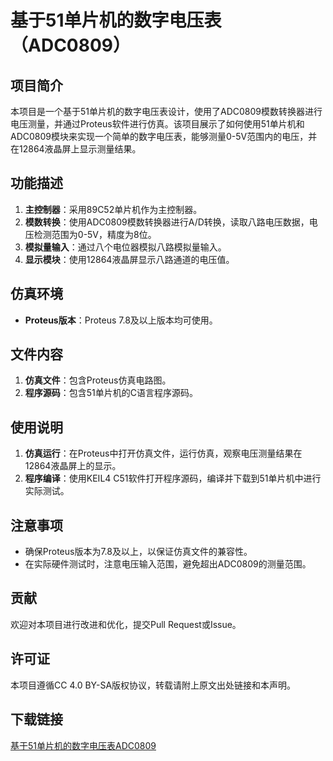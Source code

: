 # 基于51单片机的数字电压表（ADC0809）

## 项目简介

本项目是一个基于51单片机的数字电压表设计，使用了ADC0809模数转换器进行电压测量，并通过Proteus软件进行仿真。该项目展示了如何使用51单片机和ADC0809模块来实现一个简单的数字电压表，能够测量0-5V范围内的电压，并在12864液晶屏上显示测量结果。

## 功能描述

1. **主控制器**：采用89C52单片机作为主控制器。
2. **模数转换**：使用ADC0809模数转换器进行A/D转换，读取八路电压数据，电压检测范围为0-5V，精度为8位。
3. **模拟量输入**：通过八个电位器模拟八路模拟量输入。
4. **显示模块**：使用12864液晶屏显示八路通道的电压值。

## 仿真环境

- **Proteus版本**：Proteus 7.8及以上版本均可使用。

## 文件内容

1. **仿真文件**：包含Proteus仿真电路图。
2. **程序源码**：包含51单片机的C语言程序源码。

## 使用说明

1. **仿真运行**：在Proteus中打开仿真文件，运行仿真，观察电压测量结果在12864液晶屏上的显示。
2. **程序编译**：使用KEIL4 C51软件打开程序源码，编译并下载到51单片机中进行实际测试。

## 注意事项

- 确保Proteus版本为7.8及以上，以保证仿真文件的兼容性。
- 在实际硬件测试时，注意电压输入范围，避免超出ADC0809的测量范围。

## 贡献

欢迎对本项目进行改进和优化，提交Pull Request或Issue。

## 许可证

本项目遵循CC 4.0 BY-SA版权协议，转载请附上原文出处链接和本声明。

## 下载链接

[基于51单片机的数字电压表ADC0809](https://pan.quark.cn/s/59b19bbe47df)